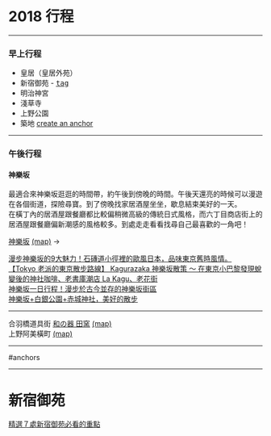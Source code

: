 # 2018 行程

----
### 早上行程
- 皇居（皇居外苑）
- 新宿御苑 - <kbd>[tag](#新宿御苑)</kbd>
- 明治神宮
- 淺草寺
- 上野公園
- 築地
[create an anchor](#anchors)


----
### 午後行程  
#### 神樂坂
最適合來神樂坂逛逛的時間帶，約午後到傍晚的時間。午後天還亮的時候可以漫遊在各個街道，探險尋寶。到了傍晚找家居酒屋坐坐，歇息結束美好的一天。  
在橫丁內的居酒屋跟餐廳都比較偏稍微高級的傳統日式風格，而六丁目商店街上的居酒屋跟餐廳偏新潮感的風格較多。到處走走看看找尋自己最喜歡的一角吧！  

[神樂坂](https://tw.bring-you.info/kagurazaka) [(map)](https://www.google.com.tw/maps/place/Kagurazaka,+%E6%96%B0%E5%AE%BF%E5%8D%80%E6%9D%B1%E4%BA%AC%E9%83%BD+162-0825%E6%97%A5%E6%9C%AC/@35.690011,139.6990894,13.5z/data=!4m5!3m4!1s0x60188c5a434ba621:0xe20a63a3a7f53061!8m2!3d35.7019042!4d139.7404624)
->

[漫步神樂坂的9大魅力！石磚道小徑裡的歐風日本，品味東京舊時風情。](https://digjapan.travel/zh_tw/blog/id=11628)  
[【Tokyo 老派的東京散步路線】 Kagurazaka 神樂坂散策 ～ 在東京小巴黎發現蛻變後的神社咖啡、老書庫潮店 La Kagu、老花街](https://vitaitalia.wordpress.com/2017/03/13/tokyo-kagurazaka/)  
[神樂坂一日行程！漫步於古今並存的神樂坂街區](https://livejapan.com/zh-tw/in-kagurazaka/article-a0000662/)  
[神樂坂+白銀公園+赤城神社，美好的散步](https://amialiao.tian.yam.com/posts/83763432)  

----
合羽橋道具街 [和の器 田窯]() [(map)](https://www.google.com/maps/place/Dengama/@35.7104881,139.7884673,15z/data=!4m2!3m1!1s0x0:0x63a8321860f1f363?sa=X&ved=0ahUKEwijrqqUp_jaAhUGXrwKHSkEDRsQ_BIIogEwCg)  
上野阿美橫町 [(map)](https://www.google.com/maps/place/%E9%98%BF%E7%BE%8E%E6%A9%AB%E4%B8%81/@35.7113521,139.7746127,15z/data=!4m5!3m4!1s0x0:0x8377df5bd00c415c!8m2!3d35.7113521!4d139.7746127) 


----

#anchors

----
# 新宿御苑
[精選７處新宿御苑必看的重點](https://www.tsunagujapan.com/zh-hant/the-7-points-of-shinjuku-gyoen-national-garden/)
